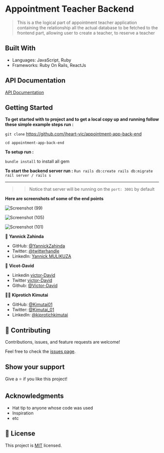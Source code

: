 [](https://img.shields.io/badge/Teacher-Backend-bluegreen)
# Appointment Teacher Backend

> This is a the logical part of appointment teacher application containing the relationship all the actual database to be fetched to the frontend part, allowing user to create a teacher, to reserve a teacher


## Built With

- Languages: JavaScript, Ruby
- Frameworks: Ruby On Rails, ReactJs

## API Documentation

[API Documentation](https://medium.com/@adebowalevictorjheart/teacher-appointment-api-documentation-3a55085fdcca)


## Getting Started

**To get started with to project and to get a local copy up and running follow these simple example steps run :**

```git clone``` https://github.com/jheart-vic/appointment-app-back-end 


```cd appointment-app-back-end```

**To setup run :**

```bundle install``` to install all gem

**To start the backend server run :**
```Run rails db:create rails db:migrate```
```rail server / rails s```
***

>>Notice that server will be running on the ``port: 3001`` by default


**Here are screenshots of some of the end points**

![Screenshot (99)](https://user-images.githubusercontent.com/67344757/199921304-8706d5d9-9f3b-4305-b84f-13837c2140f7.png)



![Screenshot (105)](https://user-images.githubusercontent.com/67344757/199921428-c2817e28-493e-46a9-a978-9fe204bb3a56.png)

![Screenshot (101)](https://user-images.githubusercontent.com/67344757/199921494-bda4fc67-57cf-49c4-8725-b9372d1bf7dc.png)


👤 **Yannick Zahinda**

- GitHub: [@YannickZahinda](https://github.com/YannickZahinda/)
- Twitter: [@twitterhandle](https://twitter.com/twitterhandle)
- LinkedIn: [Yannick MULIKUZA](https://www.linkedin.com/in/yannickmulikuza/)

👤 **Vicot-David**

- Linkedin [victor-David](linkedin.com/in/victor-chiemerie-302a97230)
- Twitter [victor-David](https://twitter.com/Vickychicto)
- Github: [@Victor-David](https://github.com/jheart-vic)

👤👤 **Kiprotich Kimutai**

- GitHub: [@Kimutai01](https://github.com/Kimutai01)
- Twitter: [@Kimutai_01](https://twitter.com/Kimutai_01?s=09)
- LinkedIn: [@kiprotichkimutai](https://www.linkedin.com/m/in/kimutai-kiprotich-1b5045216)

## 🤝 Contributing

Contributions, issues, and feature requests are welcome!

Feel free to check the [issues page](../../issues/).

## Show your support

Give a ⭐️ if you like this project!

## Acknowledgments

- Hat tip to anyone whose code was used
- Inspiration
- etc

## 📝 License

This project is [MIT](./MIT) licensed.
